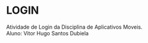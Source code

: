 # LOGIN
Atividade de Login da Disciplina de Aplicativos Moveis.
<br />
Aluno: Vitor Hugo Santos Dubiela
